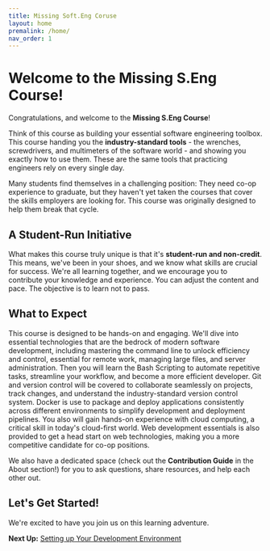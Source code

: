 ```yaml
---
title: Missing Soft.Eng Coruse
layout: home
premalink: /home/
nav_order: 1
---
```


# Welcome to the Missing S.Eng Course!

Congratulations, and welcome to the **Missing S.Eng Course**!  

Think of this course as building your essential software engineering toolbox. This course handing you the **industry-standard tools** - the wrenches, screwdrivers, and multimeters of the software world - and showing you exactly how to use them. These are the same tools that practicing engineers rely on every single day.

Many students find themselves in a challenging position: They need co-op experience to graduate, but they haven't yet taken the courses that cover the skills employers are looking for. This course was originally designed to help them break that cycle.

## A Student-Run Initiative

What makes this course truly unique is that it's **student-run and non-credit**. This means, we've been in your shoes, and we know what skills are crucial for success. We're all learning together, and we encourage you to contribute your knowledge and experience. You can adjust the content and pace. The objective is to learn not to pass.


## What to Expect

This course is designed to be hands-on and engaging. We'll dive into essential technologies that are the bedrock of modern software development, including mastering the command line to unlock efficiency and control, essential for remote work, managing large files, and server administration. Then you will learn the Bash Scripting to automate repetitive tasks, streamline your workflow, and become a more efficient developer. Git and version control will be covered to collaborate seamlessly on projects, track changes, and understand the industry-standard version control system. Docker is use to package and deploy applications consistently across different environments to simplify development and deployment pipelines. You also will gain hands-on experience with cloud computing, a critical skill in today's cloud-first world. Web development essentials is also provided to get a head start on web technologies, making you a more competitive candidate for co-op positions. 

We also have a dedicated space (check out the **Contribution Guide** in the About section!) for you to ask questions, share resources, and help each other out.

## Let's Get Started!

We're excited to have you join us on this learning adventure. 

**Next Up:** [Setting up Your Development Environment](./0.2-setting-up-your-dev-env.md)